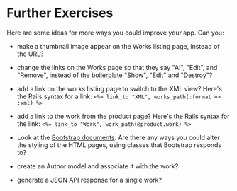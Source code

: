 # Further Exercises

Here are some ideas for more ways you could improve your app. Can you: 

* make a thumbnail image appear on the Works listing page, instead of the URL? 
* change the links on the Works page so that they say "AI", "Edit", and "Remove", instead of the boilerplate "Show", "Edit" and "Destroy"?
* add a link on the works listing page to switch to the XML view? Here's the Rails syntax for a link: `<%= link_to "XML", works_path(:format => :xml) %>`
* add a link to the work from the product page?  Here's the Rails syntax for the link: `<%= link_to "Work", work_path(@product.work) %>`

* Look at the [Bootstrap documents](http://getbootstrap.com). Are there any ways you could alter the styling of the HTML pages, using classes that Bootstrap responds to? 
* create an Author model and associate it with the work? 
* generate a JSON API response for a single work? 
